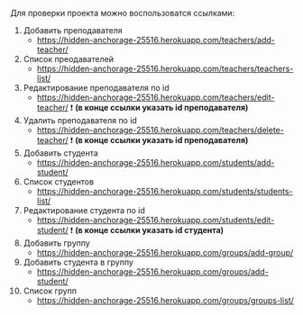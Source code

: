 Для проверки проекта можно воспользоватся ссылками:

 1. Добавить преподавателя
    - https://hidden-anchorage-25516.herokuapp.com/teachers/add-teacher/
 2. Список преодавателей
    - https://hidden-anchorage-25516.herokuapp.com/teachers/teachers-list/
 3. Редактирование преподавателя по id
    - https://hidden-anchorage-25516.herokuapp.com/teachers/edit-teacher/  :exclamation: __(в конце ссылки указать id преподавателя)__
 4. Удалить преподавателя по id
    - https://hidden-anchorage-25516.herokuapp.com/teachers/delete-teacher/  :exclamation: __(в конце ссылки указать id преподавателя)__
 5. Добавить студента
    - https://hidden-anchorage-25516.herokuapp.com/students/add-student/
 6. Список студентов
    - https://hidden-anchorage-25516.herokuapp.com/students/students-list/
 7. Редактирование студента по id
    - https://hidden-anchorage-25516.herokuapp.com/students/edit-student/   :exclamation: __(в конце ссылки указать id студента)__
 8. Добавить группу
    - https://hidden-anchorage-25516.herokuapp.com/groups/add-group/
 9. Добавить студента в группу
    - https://hidden-anchorage-25516.herokuapp.com/groups/add-student/
10. Список групп
    - https://hidden-anchorage-25516.herokuapp.com/groups/groups-list/
